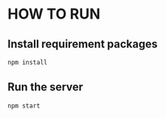 # HOW TO RUN

## Install requirement packages

```
npm install
```

## Run the server

```
npm start
```
